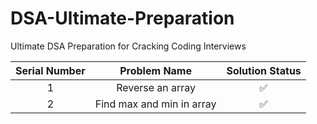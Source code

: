 # DSA-Ultimate-Preparation
Ultimate DSA Preparation for Cracking Coding Interviews

| Serial Number  | Problem Name              | Solution Status|
| :---:          |     :---:                 |       :---:    |
| 1              | Reverse an array          | ✅             | 
| 2              | Find max and min in array | ✅             |
